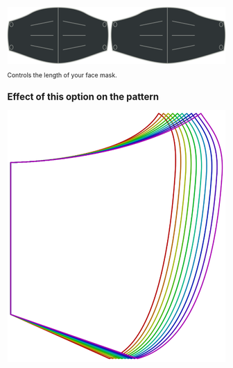 ![Length option](./length.svg)

Controls the length of your face mask.

## Effect of this option on the pattern

![This image shows the effect of this option by superimposing several variants that have a different value for this option](florence_length_sample.svg "Effect of this option on the pattern")
